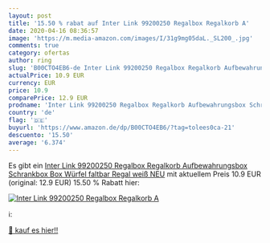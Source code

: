 ```yaml
---
layout: post
title: '15.50 % rabat auf Inter Link 99200250 Regalbox Regalkorb A'
date: 2020-04-16 08:36:57
image: 'https://m.media-amazon.com/images/I/31g9mg05daL._SL200_.jpg'
comments: true
category: ofertas
author: ring
slug: 'B00CTO4EB6-de Inter Link 99200250 Regalbox Regalkorb Aufbewahrungsbox Schrankbox Box Würfel faltbar Regal weiß NEU'
actualPrice: 10.9 EUR
currency: EUR
price: 10.9
comparePrice: 12.9 EUR
prodname: 'Inter Link 99200250 Regalbox Regalkorb Aufbewahrungsbox Schrankbox Box Würfel faltbar Regal weiß NEU'
country: 'de'
flag: '🇩🇪'
buyurl: 'https://www.amazon.de/dp/B00CTO4EB6/?tag=tolees0ca-21'
descuento: '15.50'
average: '6.374'
---
```


Es gibt ein [Inter Link 99200250 Regalbox Regalkorb Aufbewahrungsbox Schrankbox Box Würfel faltbar Regal weiß NEU](https://www.amazon.de/dp/B00CTO4EB6/?tag=tolees0ca-21) mit aktuellem Preis 10.9 EUR (original: 12.9 EUR) 15.50 % Rabatt hier:

[![Inter Link 99200250 Regalbox Regalkorb A](https://m.media-amazon.com/images/I/31g9mg05daL._SL200_.jpg)](https://www.amazon.de/dp/B00CTO4EB6/?tag=tolees0ca-21)

ℹ️:


[🛒 kauf es hier!!](https://www.amazon.de/dp/B00CTO4EB6/?tag=tolees0ca-21)
